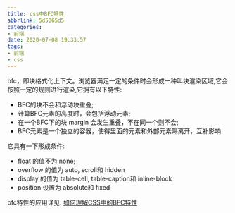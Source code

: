 ```yaml
---
title: css中BFC特性
abbrlink: 5d5065d5
categories: 
- 前端
date: 2020-07-08 19:33:57
tags:
- 前端
- css
---
```

bfc，即块格式化上下文。浏览器满足一定的条件时会形成一种叫块渲染区域,它会按照一定的规则进行渲染,它拥有以下特性:
- BFC的块不会和浮动块重叠;
- 计算BFC元素的高度时，会包括浮动元素;
- 在一个BFC下的块 margin 会发生重叠，不在同一个则不会;
- BFC元素是一个独立的容器，使得里面的元素和外部元素隔离开，互补影响
<!-- more -->

它具有一下形成条件:

- float 的值不为 none;
- overflow 的值为 auto, scroll和 hidden
- display 的值为 table-cell, table-caption和 inline-block
- position 设置为 absolute和 fixed

bfc特性的应用详见:
[如何理解CSS中的BFC特性][1]  

[1]: https://juejin.im/post/5c7a84b1518825629f3877a0 "Markdown"